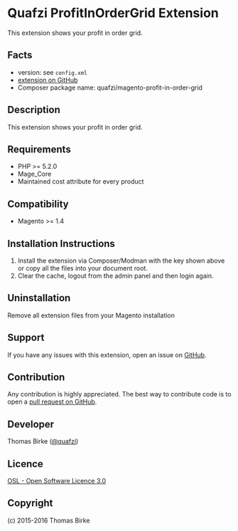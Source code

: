Quafzi ProfitInOrderGrid Extension
==================================

This extension shows your profit in order grid.

Facts
-----
- version: see ``config.xml``
- [extension on GitHub](https://github.com/quafzi/magento-profit-in-order-grid)
- Composer package name: quafzi/magento-profit-in-order-grid

Description
-----------
This extension shows your profit in order grid.

Requirements
------------
- PHP >= 5.2.0
- Mage_Core
- Maintained cost attribute for every product

Compatibility
-------------
- Magento >= 1.4

Installation Instructions
-------------------------
1. Install the extension via Composer/Modman with the key shown above or copy all the files into your document root.
2. Clear the cache, logout from the admin panel and then login again.

Uninstallation
--------------
Remove all extension files from your Magento installation

Support
-------
If you have any issues with this extension, open an issue on [GitHub](https://github.com/quafzi/magento-profit-in-order-grid/issues).

Contribution
------------
Any contribution is highly appreciated. The best way to contribute code is to open a [pull request on GitHub](https://help.github.com/articles/using-pull-requests).

Developer
---------

Thomas Birke ([@quafzi](https://twitter.com/quafzi))

Licence
-------
[OSL - Open Software Licence 3.0](http://opensource.org/licenses/osl-3.0.php)

Copyright
---------
(c) 2015-2016 Thomas Birke

